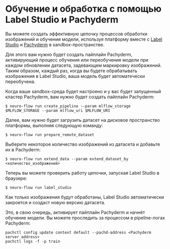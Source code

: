 # Обучение и обработка с помощью Label Studio и Pachyderm

Вы можете создать эффективную цепочку процессов обработки изображений и обучения модели, используя платформу вместе с [Label Studio](https://labelstud.io/) и [Pachyderm](https://www.pachyderm.com/) в sandbox-пространстве.

Для этого вам нужно будет создать пайплайн Pachyderm, активирующий процесс обучения или переобучения модели при каждом обновлении датасета, задевающем маркировку изображений. Таким образом, каждый раз, когда вы будете обрабатывать изображения в Label Studio, ваша модель будет автоматечески переобучена.

Когда ваше sandbox-среда будет настроено и у вас будет запущенный кластер Pachyderm, вам нужно будет создать пайплайн Pachyderm:

```text
$ neuro-flow run create_pipeline --param mlflow_storage $MLFLOW_STORAGE --param mlflow_uri $MLFLOW_URI
```

Далее, вам нужно будет загрузить датасет на дисковое пространство платформы, выполняя следующую команду:

```text
$ neuro-flow run prepare_remote_dataset
```

Выберите некоторое количество изображений из датасета и добавьте их в Pachyderm:

```text
$ neuro-flow run extend_data --param extend_dataset_by <количество_изображений>
```

Теперь вы можете проверить работу цепочки, запуская Label Studio в браузере:

```text
$ neuro-flow run label_studio
```

Как только изображения будут обработаны, Label Studio автоматически закроется и создаст новую версию датасета.

Это, в свою очередь, активирует пайплайн Pachyderm и начнёт обучение модели. Вы можете проследить за процессом в pipeline-логах Pachyderm:

```text
pachctl config update context default --pachd-address <Pachyderm server address>
pachctl logs -f -p train
```

